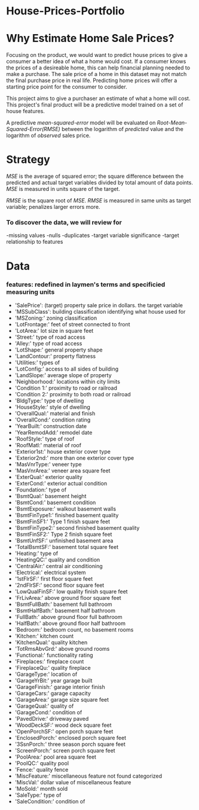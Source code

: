 # House-Prices-Portfolio


# Why Estimate Home Sale Prices?

Focusing on the product, we would want to predict house prices to give a consumer a better idea of what a home would cost. If a consumer knows the prices of a desireable home, this can help financial planning needed to make a purchase. The sale price of a home in this dataset may not match the final purchase price in real life. Predicting home prices will offer a starting price point for the consumer to consider.

This project aims to give a purchaser an estimate of what a home will cost. This project's final product will be a predictive model trained on a set of house features.

A predictive _mean-squared-error_ model will be evaluated on _Root-Mean-Squared-Error(RMSE)_ between the logarithm of _predicted_ value and the logarithm of _observed_ sales price.

# Strategy

_MSE_ is the average of squared error; the square difference between the predicted and actual target variables divided by total amount of data points. _MSE_ is measured in units square of the target.

_RMSE_ is the square root of _MSE_. _RMSE_ is measured in same units as target variable; penalizes larger errors more.

### To discover the data, we will review for

-missing values
-nulls
-duplicates
-target variable significance
-target relationship to features

# Data

### features: redefined in laymen's terms and specificied measuring units

- 'SalePrice': (target) property sale price in dollars. the target variable
- 'MSSubClass': building classification identifying what house used for
- 'MSZoning:' zoning classification
- 'LotFrontage:' feet of street connected to front
- 'LotArea:' lot size in square feet
- 'Street:' type of road access
- 'Alley:' type of road access
- 'LotShape:' general property shape
- 'LandContour:' property flatness
- 'Utilities:' types of
- 'LotConfig:' access to all sides of building
- 'LandSlope:' average slope of property
- 'Neighborhood:' locations within city limits
- 'Condition 1:' proximity to road or railroad
- 'Condition 2:' proximity to both road or railroad
- 'BldgType:' type of dwelling
- 'HouseStyle:' style of dwelling
- 'OverallQual:' material and finish
- 'OverallCond:' condition rating
- 'YearBuilt:' construction date
- 'YearRemodAdd:' remodel date
- 'RoofStyle:' type of roof
- 'RoofMatl:' material of roof
- 'Exterior1st:' house exterior cover type
- 'Exterior2nd:' more than one exterior cover type
- 'MasVnrType:' veneer type
- 'MasVnrArea:' veneer area square feet
- 'ExterQual:' exterior quality
- 'ExterCond:' exterior actual condition
- 'Foundation:' type of
- 'BsmtQual:' basement height
- 'BsmtCond:' basement condition
- 'BsmtExposure:' walkout basement walls
- 'BsmtFinType1:' finished basement quality
- 'BsmtFinSF1:' Type 1 finish square feet
- 'BsmtFinType2:' second finished basement quality
- 'BsmtFinSF2:' Type 2 finish square feet
- 'BsmtUnfSF:' unfinished basement area
- 'TotalBsmtSF:' basement total square feet
- 'Heating:' type of
- 'HeatingQC:' quality and condition
- 'CentralAir:' central air conditioning
- 'Electrical:' electrical system
- '1stFlrSF:' first floor square feet
- '2ndFlrSF:' second floor square feet
- 'LowQualFinSF:' low quality finish square feet
- 'FrLivArea:' above ground floor square feet
- 'BsmtFullBath:' basement full bathroom
- 'BsmtHalfBath:' basement half bathroom
- 'FullBath:' above ground floor full bathroom
- 'HalfBath:' above ground floor half bathroom
- 'Bedroom:' bedroom count, no basement rooms
- 'Kitchen:' kitchen count
- 'KitchenQual:' quality kitchen
- 'TotRmsAbvGrd:' above ground rooms
- 'Functional:' functionality rating
- 'Fireplaces:' fireplace count
- 'FireplaceQu:' quality fireplace
- 'GarageType:' location of
- 'GarageYrBit:' year garage built
- 'GarageFinish:' garage interior finish
- 'GarageCars:' garage capacity
- 'GarageArea:' garage size square feet
- 'GarageQual:' quality of
- 'GarageCond:' condition of
- 'PavedDrive:' driveway paved
- 'WoodDeckSF:' wood deck square feet
- 'OpenPorchSF:' open porch square feet
- 'EnclosedPorch:' enclosed porch square feet
- '3SsnPorch:' three season porch square feet
- 'ScreenPorch:' screen porch square feet
- 'PoolArea:' pool area square feet
- 'PoolQC:' quality pool
- 'Fence:' quality fence
- 'MiscFeature:' miscellaneous feature not found categorized
- 'MiscVal:' dollar value of miscellaneous feature
- 'MoSold:' month sold
- 'SaleType:' type of
- 'SaleCondition:' condition of






